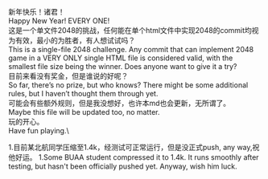 新年快乐！诸君！\
Happy New Year! EVERY ONE!\
这是一个单文件2048的挑战，任何能在单个html文件中实现2048的commit均视为有效，最小的为胜者，有人想试试吗？\
This is a single-file 2048 challenge. Any commit that can implement 2048 game in a VERY ONLY single HTML file is considered valid, with the smallest file size being the winner. Does anyone want to give it a try?\
目前来看没有奖金，但是谁说的好呢？\
So far, there’s no prize, but who knows? There might be some additional rules, but I haven’t thought them through yet. \
可能会有些额外规则，但是我没想好，也许本md也会更新，无所谓了。\
Maybe this file will be updated too, no matter. \
玩的开心。\
Have fun playing.\


1.目前某北航同学压缩至1.4k，经测试可正常运行，但是没正式push, any way,祝他好运。
1.Some BUAA student compressed it to 1.4k. It runs smoothly after testing, but hasn't been officially pushed yet. Anyway, wish him luck.
